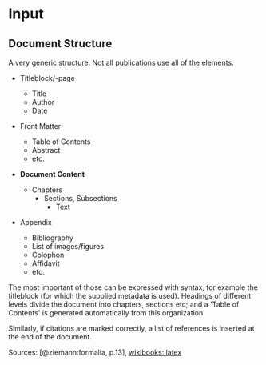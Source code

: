 # Input


## Document Structure

A very generic structure. Not all publications use all of the elements.

- Titleblock/-page
    * Title
    * Author
    * Date

- Front Matter
    * Table of Contents
    * Abstract
    * etc.

- **Document Content**
    * Chapters
        * Sections, Subsections
            * Text

- Appendix
    * Bibliography
    * List of images/figures
    * Colophon
    * Affidavit
    * etc.


The most important of those can be expressed with syntax, for example the titleblock (for which the supplied metadata is used). 
Headings of different levels divide the document into chapters, sections etc; 
and a 'Table of Contents' is generated automatically from this organization.

Similarly, if citations are marked correctly, a list of references is inserted at the end of the document.

<!-- The rest of the front matter can to date

a) either be created using **`TeX`**
b) by starting the document with a second-level heading before any top-level heading ('Chapter 0') -->

Sources: [@ziemann:formalia, p.13], 
[wikibooks: latex](http://en.wikibooks.org/wiki/LaTeX/Document_Structure#Top_matter)



